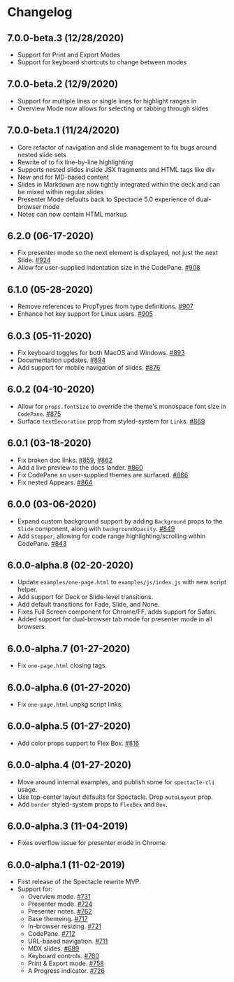 # Changelog

## 7.0.0-beta.3 (12/28/2020)

- Support for Print and Export Modes
- Support for keyboard shortcuts to change between modes

## 7.0.0-beta.2 (12/9/2020)

- Support for multiple lines or single lines for highlight ranges in <CodePane>
- Overview Mode now allows for selecting or tabbing through slides

## 7.0.0-beta.1 (11/24/2020)

- Core refactor of navigation and slide management to fix bugs around nested slide sets
- Rewrite of <CodePane> to fix line-by-line highlighting
- Supports nested slides inside JSX fragments and HTML tags like div
- New <MarkdownSlide> and <MarkdownSlideSet> for MD-based content
- Slides in Markdown are now tightly integrated within the deck and can be mixed within regular slides
- Presenter Mode defaults back to Spectacle 5.0 experience of dual-browser mode
- Notes can now contain HTML markup

## 6.2.0 (06-17-2020)

- Fix presenter mode so the next element is displayed, not just the next Slide.
  [#924](https://github.com/FormidableLabs/spectacle/pull/924)
- Allow for user-supplied indentation size in the CodePane.
  [#908](https://github.com/FormidableLabs/spectacle/pull/908)

## 6.1.0 (05-28-2020)

- Remove references to PropTypes from type definitions.
  [#907](https://github.com/FormidableLabs/spectacle/pull/907)
- Enhance hot key support for Linux users.
  [#905](https://github.com/FormidableLabs/spectacle/pull/905)

## 6.0.3 (05-11-2020)

- Fix keyboard toggles for both MacOS and Windows.
  [#893](https://github.com/FormidableLabs/spectacle/pull/893)
- Documentation updates.
  [#894](https://github.com/FormidableLabs/spectacle/pull/894)
- Add support for mobile navigation of slides.
  [#876](https://github.com/FormidableLabs/spectacle/pull/876)

## 6.0.2 (04-10-2020)

- Allow for `props.fontSize` to override the theme's monospace font size in `CodePane`.
  [#875](https://github.com/FormidableLabs/spectacle/pull/875)
- Surface `textDecoration` prop from styled-system for `Link`s.
  [#869](https://github.com/FormidableLabs/spectacle/pull/869)

## 6.0.1 (03-18-2020)

- Fix broken doc links.
  [#859](https://github.com/FormidableLabs/spectacle/pull/859), [#862](https://github.com/FormidableLabs/spectacle/pull/862)
- Add a live preview to the docs lander.
  [#860](https://github.com/FormidableLabs/spectacle/pull/860)
- Fix CodePane so user-supplied themes are surfaced.
  [#866](https://github.com/FormidableLabs/spectacle/pull/866)
- Fix nested Appears.
  [#864](https://github.com/FormidableLabs/spectacle/pull/864)

## 6.0.0 (03-06-2020)

- Expand custom background support by adding `Background` props to the `Slide` component, along with `backgroundOpacity`.
  [#849](https://github.com/FormidableLabs/spectacle/pull/849)
- Add `Stepper`, allowing for code range highlighting/scrolling within CodePane.
  [#843](https://github.com/FormidableLabs/spectacle/pull/843)

## 6.0.0-alpha.8 (02-20-2020)

- Update `examples/one-page.html` to `examples/js/index.js` with new script helper.
- Add support for Deck or Slide-level transitions.
- Add default transitions for Fade, Slide, and None.
- Fixes Full Screen component for Chrome/FF, adds support for Safari.
- Added support for dual-browser tab mode for presenter mode in all browsers.

## 6.0.0-alpha.7 (01-27-2020)

- Fix `one-page.html` closing tags.

## 6.0.0-alpha.6 (01-27-2020)

- Fix `one-page.html` unpkg script links.

## 6.0.0-alpha.5 (01-27-2020)

- Add color props support to Flex Box.
  [#816](https://github.com/FormidableLabs/spectacle/issues/816)

## 6.0.0-alpha.4 (01-27-2020)

- Move around internal examples, and publish some for `spectacle-cli` usage.
- Use top-center layout defaults for Spectacle. Drop `autoLayout` prop.
- Add `border` styled-system props to `FlexBox` and `Box`.

## 6.0.0-alpha.3 (11-04-2019)

- Fixes overflow issue for presenter mode in Chrome.

## 6.0.0-alpha.1 (11-02-2019)

- First release of the Spectacle rewrite MVP.
- Support for:
  - Overview mode. [#731](https://github.com/FormidableLabs/spectacle/pull/731)
  - Presenter mode. [#724](https://github.com/FormidableLabs/spectacle/pull/724)
  - Presenter notes. [#762](https://github.com/FormidableLabs/spectacle/pull/762)
  - Base themeing. [#717](https://github.com/FormidableLabs/spectacle/pull/717)
  - In-browser resizing. [#721](https://github.com/FormidableLabs/spectacle/pull/721)
  - CodePane. [#712](https://github.com/FormidableLabs/spectacle/pull/712)
  - URL-based navigation. [#711](https://github.com/FormidableLabs/spectacle/pull/711)
  - MDX slides. [#689](https://github.com/FormidableLabs/spectacle/pull/689)
  - Keyboard controls. [#760](https://github.com/FormidableLabs/spectacle/pull/760)
  - Print & Export mode. [#758](https://github.com/FormidableLabs/spectacle/pull/758)
  - A Progress indicator. [#726](https://github.com/FormidableLabs/spectacle/pull/726)
